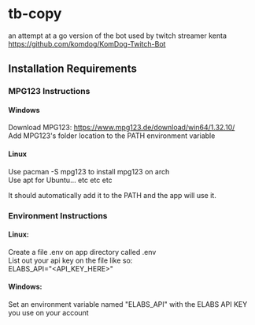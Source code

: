 # tb-copy
an attempt at a go version of the bot used by twitch streamer kenta https://github.com/komdog/KomDog-Twitch-Bot

## Installation Requirements
### MPG123 Instructions
#### Windows
Download MPG123: https://www.mpg123.de/download/win64/1.32.10/ \
Add MPG123's folder location to the PATH environment variable
#### Linux
Use pacman -S mpg123 to install mpg123 on arch \
Use apt for Ubuntu... etc etc etc

It should automatically add it to the PATH and the app will use it.


### Environment Instructions

#### Linux:
Create a file .env on app directory called .env \
List out your api key on the file like so: \
ELABS_API="<API_KEY_HERE>"

#### Windows:
Set an environment variable named "ELABS_API" with the ELABS API KEY you use on your account
